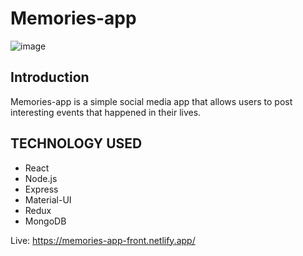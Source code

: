 # Memories-app
![image](https://github.com/jaxon330/memories-app/assets/86989396/051eb059-d4e5-418c-8ca5-c663e73340cf)


## Introduction

Memories-app is a simple social media app that allows users to post interesting events that happened in their lives.

## TECHNOLOGY USED
* React
* Node.js
* Express
* Material-UI
* Redux
* MongoDB
  
Live: https://memories-app-front.netlify.app/
